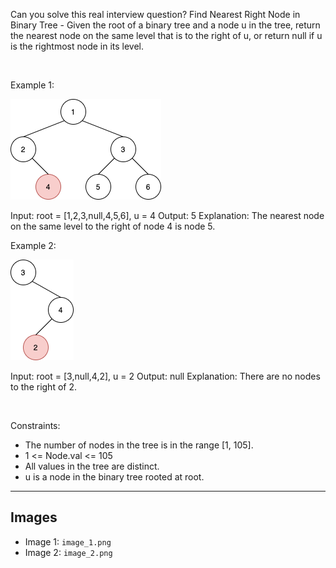 Can you solve this real interview question? Find Nearest Right Node in Binary Tree - Given the root of a binary tree and a node u in the tree, return the nearest node on the same level that is to the right of u, or return null if u is the rightmost node in its level.

 

Example 1:

![Example 1](./image_1.png)


Input: root = [1,2,3,null,4,5,6], u = 4
Output: 5
Explanation: The nearest node on the same level to the right of node 4 is node 5.


Example 2:

![Example 2](./image_2.png)


Input: root = [3,null,4,2], u = 2
Output: null
Explanation: There are no nodes to the right of 2.


 

Constraints:

 * The number of nodes in the tree is in the range [1, 105].
 * 1 <= Node.val <= 105
 * All values in the tree are distinct.
 * u is a node in the binary tree rooted at root.

---

## Images

- Image 1: `image_1.png`
- Image 2: `image_2.png`

